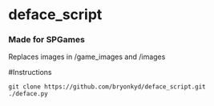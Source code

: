 # deface_script
### Made for SPGames
Replaces images in /game_images and /images 

#Instructions
```
git clone https://github.com/bryonkyd/deface_script.git
./deface.py
```

